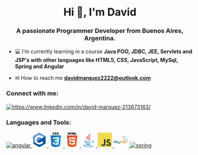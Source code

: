 <h1 align="center">Hi 👋, I'm David</h1>
<h3 align="center">A passionate Programmer Developer from Buenos Aires, Argentina.</h3>

- 💻 I’m currently learning in a course **Java POO, JDBC, JEE, Servlets and JSP's with other languages like HTML5, CSS, JavaScript, MySql, Spring and Angular**

- ✉ How to reach me **davidmarquez2222@outlook.com**

<sector>
  <h3 align="left">Connect with me:</h3>
  <p align="left">
  <a href="https://linkedin.com/in/https://www.linkedin.com/in/david-marquez-213673163/" target="blank"><img align="center"         src="https://raw.githubusercontent.com/rahuldkjain/github-profile-readme-generator/master/src/images/icons/Social/linked-in-alt.svg" alt="https://www.linkedin.com/in/david-marquez-213673163/" height="30" width="40" /></a>
  </p>
<sector>  
  
<sector style="margin-top=20px">
  <h3 align="left">Languages and Tools:</h3>
  <p align="left"> 
      <a href="https://angular.io" target="_blank" rel="noreferrer"> 
         <img src="https://angular.io/assets/images/logos/angular/angular.svg" alt="angular" width="40" height="40"/> 
      </a> 
    <a href="https://www.cprogramming.com/" target="_blank" rel="noreferrer"> 
      <img src="https://raw.githubusercontent.com/devicons/devicon/master/icons/c/c-original.svg" alt="c" width="40" height="40"/> 
    </a> 
    <a href="https://www.w3schools.com/css/" target="_blank" rel="noreferrer"> 
      <img src="https://raw.githubusercontent.com/devicons/devicon/master/icons/css3/css3-original-wordmark.svg" alt="css3" width="40" height="40"/> 
    </a> 
    <a href="https://www.w3.org/html/" target="_blank" rel="noreferrer"> 
      <img src="https://raw.githubusercontent.com/devicons/devicon/master/icons/html5/html5-original-wordmark.svg" alt="html5" width="40" height="40"/> 
    </a> 
    <a href="https://www.java.com" target="_blank" rel="noreferrer"> 
      <img src="https://raw.githubusercontent.com/devicons/devicon/master/icons/java/java-original.svg" alt="java" width="40" height="40"/> 
    </a> 
    <a href="https://developer.mozilla.org/en-US/docs/Web/JavaScript" target="_blank" rel="noreferrer"> 
      <img src="https://raw.githubusercontent.com/devicons/devicon/master/icons/javascript/javascript-original.svg" alt="javascript" width="40" height="40"/> 
    </a> 
    <a href="https://www.mysql.com/" target="_blank" rel="noreferrer"> 
      <img src="https://raw.githubusercontent.com/devicons/devicon/master/icons/mysql/mysql-original-wordmark.svg" alt="mysql" width="40" height="40"/> 
    </a> 
    <a href="https://spring.io/" target="_blank" rel="noreferrer"> 
      <img src="https://www.vectorlogo.zone/logos/springio/springio-icon.svg" alt="spring" width="40" height="40"/> 
    </a> 
  </p>
<sector>

